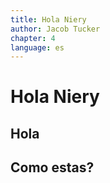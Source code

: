 ```yaml
---
title: Hola Niery
author: Jacob Tucker
chapter: 4
language: es
---
```


# Hola Niery

## Hola

## Como estas?
